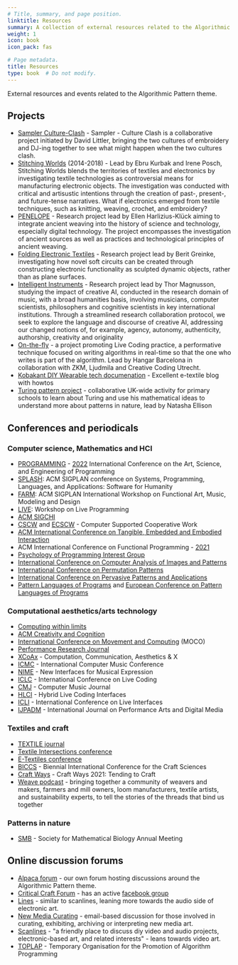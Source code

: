 ```yaml
---
# Title, summary, and page position.
linktitle: Resources
summary: A collection of external resources related to the Algorithmic Pattern theme.
weight: 1
icon: book
icon_pack: fas

# Page metadata.
title: Resources
type: book  # Do not modify.
---
```


External resources and events related to the Algorithmic Pattern theme.

## Projects

* [Sampler Culture-Clash](https://sampler-cultureclash.tumblr.com/) - Sampler - Culture Clash is a collaborative project initiated by David Littler, bringing the two cultures of embroidery and DJ-ing together to see what might happen when the two cultures clash.
* [Stitching Worlds](https://www.stitchingworlds.net/) (2014-2018) - Lead by Ebru Kurbak and Irene Posch, Stitching Worlds blends the territories of textiles and electronics by investigating textile technologies as controversial means for manufacturing electronic objects. The investigation was conducted with critical and artisustic intentions through the creation of past-, present-, and future-tense narratives. What if electronics emerged from textile techniques, such as knitting, weaving, crochet, and embroidery? 
* [PENELOPE](https://penelope.hypotheses.org/) - Research project lead by Ellen Harlizius-Klück aiming to integrate ancient weaving into the history of science and technology, especially digital technology. The project encompasses the investigation of ancient sources as well as practices and technological principles of ancient weaving.
* [Folding Electronic Textiles](https://www.beritgreinke.net/research/folding-electronic-textiles) - Research project lead by Berit Greinke, investigating how novel soft circuits can be created through constructing electronic functionality as sculpted dynamic objects, rather than as plane surfaces.
* [Intelligent Instruments](http://www.sonicwriting.org/blog/intent) - Research project lead by Thor Magnusson, studying the impact of creative AI, conducted in the research domain of music, with a broad humanities basis, involving musicians, computer scientists, philosophers and cognitive scientists in key international institutions. Through a streamlined research collaboration protocol, we seek to explore the language and discourse of creative AI, addressing our changed notions of, for example, agency, autonomy, authenticity, authorship, creativity and originality
* [On-the-fly](https://onthefly.space/) - a project promoting Live Coding practice, a performative technique focused on writing algorithms in real-time so that the one who writes is part of the algorithm. Lead by Hangar Barcelona in collaboration with ZKM, Ljudmila and Creative Coding Utrecht.
* [Kobakant DIY Wearable tech documenation](https://www.kobakant.at/DIY/) - Excellent e-textile blog with howtos
* [Turing pattern project](http://natashaellison.co.uk/the-turing-pattern-project/) - collaborative UK-wide activity for primary schools to learn about Turing and use his mathematical ideas to understand more about patterns in nature, lead by Natasha Ellison

## Conferences and periodicals

### Computer science, Mathematics and HCI

* [PROGRAMMING](https://programming-conference.org/) - [2022](https://2022.programming-conference.org/) International Conference on the Art, Science, and Engineering of Programming
* [SPLASH](https://splashcon.org/): ACM SIGPLAN conference on Systems, Programming, Languages, and Applications: Software for Humanity
* [FARM](https://functional-art.org/): ACM SIGPLAN International Workshop on Functional Art, Music, Modeling and Design
* [LIVE](https://liveprog.org/): Workshop on Live Programming
* [ACM SIGCHI](https://sigchi.org/conferences/calendar/)
* [CSCW](https://cscw.acm.org/) and [ECSCW](https://ecscw.eusset.eu/) - Computer Supported Cooperative Work
* [ACM International Conference on Tangible, Embedded and Embodied Interaction](https://tei.acm.org/2022/)
* ACM International Conference on Functional Programming - [2021](https://icfp21.sigplan.org/)
* [Psychology of Programming Interest Group](https://www.ppig.org/)
* [International Conference on Computer Analysis of Images and Patterns](http://caip.eu.org/)
* [International Conference on Permutation Patterns](https://permutationpatterns.com/)
* [International Conference on Pervasive Patterns and Applications](https://www.iaria.org/conferences/PATTERNS.html)
* [Pattern Languages of Programs](https://www.hillside.net/plop/2021/) and [European Conference on Pattern Languages of Programs](https://europlop.net/content/pattern-conferences)

### Computational aesthetics/arts technology
* [Computing within limits](https://computingwithinlimits.org/2021/)
* [ACM Creativity and Cognition](https://cc.acm.org/)
* [International Conference on Movement and Computing](https://www.movementcomputing.org/) (MOCO)
* [Performance Research Journal](https://www.performance-research.org/)
* [XCoAx](https://www.xcoax.org/) - Computation, Communication, Aesthetics & X
* [ICMC](http://www.computermusic.org/) - International Computer Music Conference
* [NIME](https://www.nime.org/) - New Interfaces for Musical Expression
* [ICLC](https://live-interfaces.github.io/liveinterfaces2020/) - International Conference on Live Coding
* [CMJ](https://direct.mit.edu/comj) - Computer Music Journal
* [HLCI](https://hybrid-livecode.pubpub.org/) - Hybrid Live Coding Interfaces
* [ICLI](https://live-interfaces.github.io/liveinterfaces2020/) - International Conference on Live Interfaces
* [IJPADM](https://www.tandfonline.com/toc/rpdm20/current) - International Journal on Performance Arts and Digital Media

### Textiles and craft

* [TEXTILE journal](https://journals.sagepub.com/home/trj)
* [Textile Intersections conference](https://www.textile-intersections.com/)
* [E-Textiles conference](https://e-textilesconference.com/)
* [BICCS](https://craftsciencesconference.com/) - Biennial International Conference for the Craft Sciences
* [Craft Ways](https://www.centerforcraft.org/craft-ways-2021) - Craft Ways 2021: Tending to Craft
* [Weave podcast](https://www.gistyarn.com/blogs/podcast) - bringing together a community of weavers and makers, farmers and mill owners, loom manufacturers, textile artists, and sustainability experts, to tell the stories of the threads that bind us together


### Patterns in nature

* [SMB](https://www.smb.org/meetings/) - Society for Mathematical Biology Annual Meeting

## Online discussion forums

* [Alpaca forum](https://forum.alpaca.lurk.org/) - our own forum hosting discussions around the Algorithmic Pattern theme.
* [Critical Craft Forum](https://www.criticalcraftforum.com/) - has an active [facebook group](https://www.facebook.com/Critical-Craft-Forum-Page-102051938180737)
* [Lines](https://llllllll.co/) - similar to scanlines, leaning more towards the audio side of electronic art.
* [New Media Curating](https://www.jiscmail.ac.uk/cgi-bin/webadmin?A0=new-media-curating) - email-based discussion for those involved in curating, exhibiting, archiving or interpreting new media art.
* [Scanlines](https://scanlines.xyz/) - "a friendly place to discuss diy video and audio projects, electronic-based art, and related interests" - leans towards video art.
* [TOPLAP](https://toplap.org) - Temporary Organisation for the Promotion of Algorithm Programming
